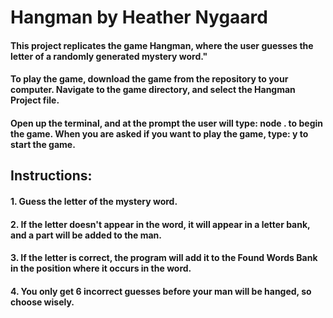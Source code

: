 # Hangman by Heather Nygaard

#### This project replicates the game Hangman, where the user guesses the letter of a randomly generated mystery word."
#### To play the game, download the game from the repository to your computer.  Navigate to the game directory, and select the Hangman Project file.  
#### Open up the terminal, and at the prompt the user will type: node . to begin the game.  When you are asked if you want to play the game, type: y to start the game.  

## Instructions:
#### 1. Guess the letter of the mystery word.
#### 2. If the letter doesn't appear in the word, it will appear in a letter bank, and a part will be added to the man.
#### 3. If the letter is correct, the program will add it to the Found Words Bank in the position where it occurs in the word.
#### 4. You only get 6 incorrect guesses before your man will be hanged, so choose wisely. 




